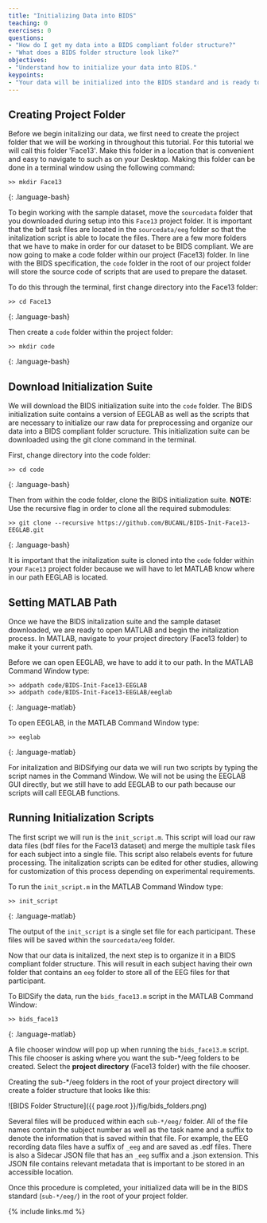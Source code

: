 ```yaml
---
title: "Initializing Data into BIDS"
teaching: 0
exercises: 0
questions:
- "How do I get my data into a BIDS compliant folder structure?"
- "What does a BIDS folder structure look like?"
objectives:
- "Understand how to initialize your data into BIDS."
keypoints:
- "Your data will be initialized into the BIDS standard and is ready to be submitted to the EEG-IP-L pipeline"
---
```


## Creating Project Folder

Before we begin initalizing our data, we first need to create the project folder that we will be working in throughout this tutorial. For this tutorial we will call this folder 'Face13'. Make this folder in a location that is convenient and easy to navigate to such as on your Desktop. Making this folder can be done in a terminal window using the following command:

~~~
>> mkdir Face13
~~~
{: .language-bash}

To begin working with the sample dataset, move the `sourcedata` folder that you downloaded during setup into this `Face13` project folder. It is important that the bdf task files are located in the `sourcedata/eeg` folder so that the initalization script is able to locate the files. There are a few more folders that we have to make in order for our dataset to be BIDS compliant. We are now going to make a code folder within our project (Face13) folder. In line with the BIDS specification, the `code` folder in the root of our project folder will store the source code of scripts that are used to prepare the dataset.

To do this through the terminal, first change directory into the Face13 folder:

~~~
>> cd Face13
~~~
{: .language-bash}

Then create a `code` folder within the project folder:

~~~
>> mkdir code
~~~
{: .language-bash}

## Download Initialization Suite

We will download the BIDS initialization suite into the `code` folder. The BIDS initialization suite contains a version of EEGLAB as well as the scripts that are necessary to initialize our raw data for preprocessing and organize our data into a BIDS compliant folder scructure. This initialization suite can be downloaded using the git clone command in the terminal. 

First, change directory into the code folder:
    
~~~
>> cd code
~~~
{: .language-bash}

Then from within the code folder, clone the BIDS initialization suite. **NOTE:** Use the recursive flag in order to clone all the required submodules:

~~~
>> git clone --recursive https://github.com/BUCANL/BIDS-Init-Face13-EEGLAB.git
~~~
{: .language-bash}

It is important that the initalization suite is cloned into the `code` folder within your `Face13` project folder because we will have to let MATLAB know where in our path EEGLAB is located.

## Setting MATLAB Path

Once we have the BIDS initalization suite and the sample dataset downloaded, we are ready to open MATLAB and begin the initalization process. In MATLAB, navigate to your project directory (Face13 folder) to make it your current path. 

Before we can open EEGLAB, we have to add it to our path. In the MATLAB Command Window type:

~~~
>> addpath code/BIDS-Init-Face13-EEGLAB
>> addpath code/BIDS-Init-Face13-EEGLAB/eeglab
~~~
{: .language-matlab}

To open EEGLAB, in the MATLAB Command Window type:

~~~
>> eeglab
~~~
{: .language-matlab}

For initalization and BIDSifying our data we will run two scripts by typing the script names in the Command Window. We will not be using the EEGLAB GUI directly, but we still have to add EEGLAB to our path because our scripts will call EEGLAB functions.

## Running Initialization Scripts

The first script we will run is the `init_script.m`. This script will load our raw data files (bdf files for the Face13 dataset) and merge the multiple task files for each subject into a single file. This script also relabels events for future processing. The initalization scripts can be edited for other studies, allowing for customization of this process depending on experimental requirements. 

To run the `init_script.m` in the MATLAB Command Window type: 

~~~
>> init_script
~~~
{: .language-matlab}

The output of the `init_script` is a single set file for each participant. These files will be saved within the `sourcedata/eeg` folder. 

Now that our data is initalized, the next step is to organize it in a BIDS compliant folder structure. This will result in each subject having their own folder that contains an `eeg` folder to store all of the EEG files for that participant. 

To BIDSify the data, run the `bids_face13.m` script in the MATLAB Command Window:

~~~
>> bids_face13
~~~
{: .language-matlab}

A file chooser window will pop up when running the `bids_face13.m` script. This file chooser is asking where you want the sub-*/eeg folders to be created. Select the **project directory** (Face13 folder) with the file chooser. 

Creating the sub-*/eeg folders in the root of your project directory will create a folder structure that looks like this:
    
![BIDS Folder Structure]({{ page.root }}/fig/bids_folders.png)

Several files will be produced within each `sub-*/eeg/` folder. All of the file names contain the subject number as well as the task name and a suffix to denote the information that is saved within that file. For example, the EEG recording data files have a suffix of `_eeg` and are saved as .edf files. There is also a Sidecar JSON file that has an `_eeg` suffix and a .json extension. This JSON file contains relevant metadata that is important to be stored in an accessible location.

Once this procedure is completed, your initialized data will be in the BIDS standard (`sub-*/eeg/`) in the root of your project folder. 

{% include links.md %}

